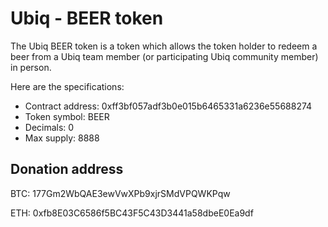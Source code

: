 # Ubiq - BEER token

The Ubiq BEER token is a token which allows the token holder to redeem a beer from a Ubiq team member (or participating Ubiq community member) in person.

Here are the specifications:

* Contract address: 0xff3bf057adf3b0e015b6465331a6236e55688274
* Token symbol: BEER
* Decimals: 0
* Max supply: 8888

## Donation address

BTC: 177Gm2WbQAE3ewVwXPb9xjrSMdVPQWKPqw

ETH: 0xfb8E03C6586f5BC43F5C43D3441a58dbeE0Ea9df


